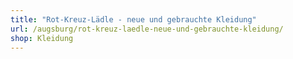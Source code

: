 ```yaml
---
title: "Rot-Kreuz-Lädle - neue und gebrauchte Kleidung"
url: /augsburg/rot-kreuz-laedle-neue-und-gebrauchte-kleidung/
shop: Kleidung
---
```

